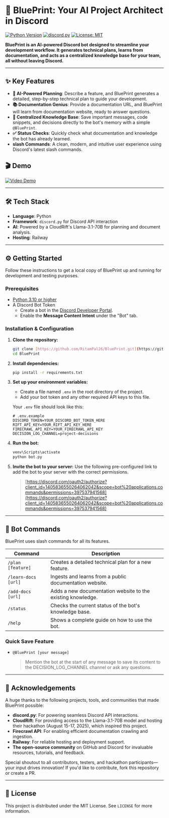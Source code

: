 # 🚀 BluePrint: Your AI Project Architect in Discord

[![Python Version](https://img.shields.io/badge/Python-3.10%2B-blue)](https://www.python.org/downloads/)
[![discord.py](https://img.shields.io/badge/discord.py-2.3.2-7289DA?logo=discord&logoColor=white)](https://github.com/Rapptz/discord.py)
[![License: MIT](https://img.shields.io/badge/License-MIT-yellow.svg)](https://opensource.org/licenses/MIT)

**BluePrint is an AI-powered Discord bot designed to streamline your development workflow. It generates technical plans, learns from documentation, and acts as a centralized knowledge base for your team, all without leaving Discord.**

---

## ✨ Key Features

- **🤖 AI-Powered Planning**: Describe a feature, and BluePrint generates a detailed, step-by-step technical plan to guide your development.
- **📚 Documentation Genius**: Provide a documentation URL, and BluePrint will learn from documentation website, ready to answer questions.
- **🧠 Centralized Knowledge Base**: Save important messages, code snippets, and decisions directly to the bot's memory with a simple `@BluePrint`.
- **✅ Status Checks**: Quickly check what documentation and knowledge the bot has already learned.
- **slash Commands**: A clean, modern, and intuitive user experience using Discord's latest slash commands.

## 🎬 Demo

[![Video Demo](https://i.vimeocdn.com/video/76979871_640x360.jpg)](https://vimeo.com/76979871)

---

## 🛠️ Tech Stack

- **Language**: Python
- **Framework**: `discord.py` for Discord API interaction
- **AI**: Powered by a CloudRift's Llama-3.1-70B for planning and document analysis.
- **Hosting**: Railway

---

## ⚙️ Getting Started

Follow these instructions to get a local copy of BluePrint up and running for development and testing purposes.

### Prerequisites

- [Python 3.10 or higher](https://www.python.org/downloads/)
- A Discord Bot Token
    - Create a bot in the [Discord Developer Portal](https://discord.com/developers/applications).
    - Enable the **Message Content Intent** under the "Bot" tab.

### Installation & Configuration

1. **Clone the repository:**
    ```sh
    git clone [https://github.com/RitamPal26/BluePrint.git](https://github.com/RitamPal26/BluePrint.git)
    cd BluePrint
    ```

2. **Install dependencies:**
    ```sh
    pip install -r requirements.txt
    ```

3. **Set up your environment variables:**
    -   Create a file named `.env` in the root directory of the project.
    -   Add your bot token and any other required API keys to this file.

    Your `.env` file should look like this:
    ```env
    # .env.example
    DISCORD_TOKEN=YOUR_DISCORD_BOT_TOKEN_HERE
    RIFT_API_KEY=YOUR_RIFT_API_KEY_HERE 
    FIRECRAWL_API_KEY=YOUR_FIRECRAWL_API_KEY
    DECISION_LOG_CHANNEL=project-decisions
    ```

4. **Run the bot:**
    ```sh
    venv\Scripts\activate
    python bot.py
    ```

5. **Invite the bot to your server:**
    Use the following pre-configured link to add the bot to your server with the correct permissions.
    > [https://discord.com/oauth2/authorize?client_id=1405836550264062042&scope=bot%20applications.commands&permissions=397537941568](https://discord.com/oauth2/authorize?client_id=1405836550264062042&scope=bot%20applications.commands&permissions=397537941568)

---

## 🤖 Bot Commands

BluePrint uses slash commands for all its features.

| Command             | Description                                                  |
| ------------------- | ------------------------------------------------------------ |
| `/plan [feature]`   | Creates a detailed technical plan for a new feature.         |
| `/learn-docs [url]` | Ingests and learns from a public documentation website.      |
| `/add-docs [url]`   | Adds a new documentation website to the existing knowledge.  |
| `/status`           | Checks the current status of the bot's knowledge base.       |
| `/help`             | Shows a complete guide on how to use the bot.                |

### Quick Save Feature

- `@BluePrint [your message]`
    > Mention the bot at the start of any message to save its content to the DECISION_LOG_CHANNEL channel or ask any questions.

---

## 🙏 Acknowledgements

A huge thanks to the following projects, tools, and communities that made BluePrint possible:

- **discord.py**: For powering seamless Discord API interactions.
- **CloudRift**: For providing access to the Llama-3.1-70B model and hosting their hackathon (August 15-17, 2025), which inspired this project.
- **Firecrawl API**: For enabling efficient documentation crawling and ingestion.
- **Railway**: For reliable hosting and deployment support.
- **The open-source community** on GitHub and Discord for invaluable resources, tutorials, and feedback.

Special shoutout to all contributors, testers, and hackathon participants—your input drives innovation! If you'd like to contribute, fork this repository or create a PR.

---

## 📄 License

This project is distributed under the MIT License. See `LICENSE` for more information.